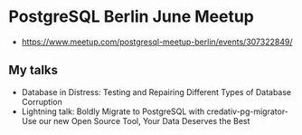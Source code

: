 # PostgreSQL Berlin June Meetup

- https://www.meetup.com/postgresql-meetup-berlin/events/307322849/

## My talks

- Database in Distress: Testing and Repairing Different Types of Database Corruption
- Lightning talk: Boldly Migrate to PostgreSQL with credativ-pg-migrator- Use our new Open Source Tool, Your Data Deserves the Best
  
